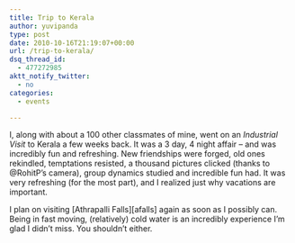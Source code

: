 ```yaml
---
title: Trip to Kerala
author: yuvipanda
type: post
date: 2010-10-16T21:19:07+00:00
url: /trip-to-kerala/
dsq_thread_id:
  - 477272985
aktt_notify_twitter:
  - no
categories:
  - events

---
```

I, along with about a 100 other classmates of mine, went on an _Industrial Visit_ to Kerala a few weeks back. It was a 3 day, 4 night affair &#8211; and was incredibly fun and refreshing. New friendships were forged, old ones rekindled, temptations resisted, a thousand pictures clicked (thanks to @RohitP&#8217;s camera), group dynamics studied and incredible fun had. It was very refreshing (for the most part), and I realized just why vacations are important.

I plan on visiting \[Athrapalli Falls\]\[afalls\] again as soon as I possibly can. Being in fast moving, (relatively) cold water is an incredibly experience I&#8217;m glad I didn&#8217;t miss. You shouldn&#8217;t either.